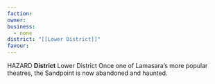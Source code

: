 ```yaml
---
faction: 
owner: 
business:
  - none
district: "[[Lower District]]"
favour:
---
```

HAZARD 
**District** Lower District
Once one of Lamasara’s more popular theatres, the Sandpoint is now abandoned and haunted. 